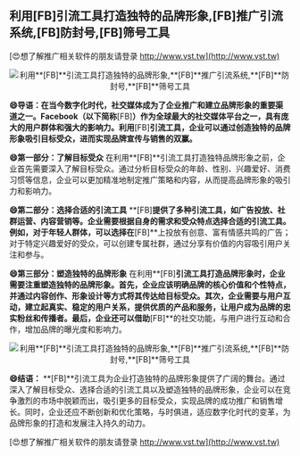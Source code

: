 ## **利用**[FB]**引流工具打造独特的品牌形象,**[FB]**推广引流系统,**[FB]**防封号,**[FB]**筛号工具**

[😍想了解推广相关软件的朋友请登录 http://www.vst.tw](http://www.vst.tw)

 <center><img src="https://vst.tw/MP4/tuiguang/png/5.png" alt="利用**[FB]**引流工具打造独特的品牌形象,**[FB]**推广引流系统,**[FB]**防封号,**[FB]**筛号工具"></center>

**😄导语：在当今数字化时代，社交媒体成为了企业推广和建立品牌形象的重要渠道之一。Facebook（以下简称**[FB]**）作为全球最大的社交媒体平台之一，具有庞大的用户群体和强大的影响力。利用**[FB]**引流工具，企业可以通过创造独特的品牌形象吸引目标受众，进而实现品牌宣传与销售的双赢。**

**😄第一部分：了解目标受众**
在利用**[FB]**引流工具打造独特品牌形象之前，企业首先需要深入了解目标受众。通过分析目标受众的年龄、性别、兴趣爱好、消费习惯等信息，企业可以更加精准地制定推广策略和内容，从而提高品牌形象的吸引力和影响力。

**😄第二部分：选择合适的引流工具**
**[FB]**提供了多种引流工具，如广告投放、社群运营、内容营销等。企业需要根据自身的需求和受众特点选择合适的引流工具。例如，对于年轻人群体，可以选择在**[FB]**上投放有创意、富有情感共鸣的广告；对于特定兴趣爱好的受众，可以创建专属社群，通过分享有价值的内容吸引用户关注和参与。

**😄第三部分：塑造独特的品牌形象**
在利用**[FB]**引流工具打造品牌形象时，企业需要注重塑造独特的品牌形象。首先，企业应该明确品牌的核心价值和个性特点，并通过内容创作、形象设计等方式将其传达给目标受众。其次，企业需要与用户互动，建立起真实、稳定的用户关系，提供优质的产品和服务，让用户成为品牌的忠实粉丝和传播者。最后，企业还可以借助**[FB]**的社交功能，与用户进行互动和合作，增加品牌的曝光度和影响力。

 <center><img src="https://vst.tw/MP4/tuiguang/png/2.png" alt="利用**[FB]**引流工具打造独特的品牌形象,**[FB]**推广引流系统,**[FB]**防封号,**[FB]**筛号工具"></center>

**😄结语：**
**[FB]**引流工具为企业打造独特的品牌形象提供了广阔的舞台。通过深入了解目标受众、选择合适的引流工具以及塑造独特的品牌形象，企业可以在竞争激烈的市场中脱颖而出，吸引更多的目标受众，实现品牌的成功推广和销售增长。同时，企业还应不断创新和优化策略，与时俱进，适应数字化时代的变革，为品牌形象的打造和发展注入持久的动力。

[😍想了解推广相关软件的朋友请登录 http://www.vst.tw](http://www.vst.tw)




